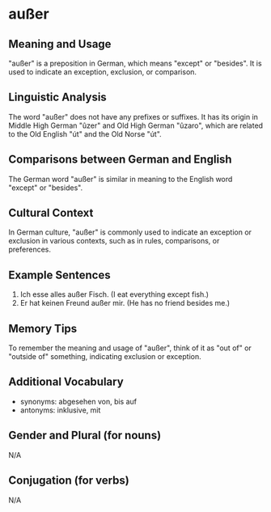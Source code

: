 # außer
## Meaning and Usage
"außer" is a preposition in German, which means "except" or "besides". It is used to indicate an exception, exclusion, or comparison. 

## Linguistic Analysis
The word "außer" does not have any prefixes or suffixes. It has its origin in Middle High German "ûzer" and Old High German "ûzaro", which are related to the Old English "út" and the Old Norse "út". 

## Comparisons between German and English
The German word "außer" is similar in meaning to the English word "except" or "besides".

## Cultural Context
In German culture, "außer" is commonly used to indicate an exception or exclusion in various contexts, such as in rules, comparisons, or preferences.

## Example Sentences
1. Ich esse alles außer Fisch. (I eat everything except fish.)
2. Er hat keinen Freund außer mir. (He has no friend besides me.)

## Memory Tips
To remember the meaning and usage of "außer", think of it as "out of" or "outside of" something, indicating exclusion or exception.

## Additional Vocabulary
- synonyms: abgesehen von, bis auf
- antonyms: inklusive, mit

## Gender and Plural (for nouns)
N/A

## Conjugation (for verbs)
N/A